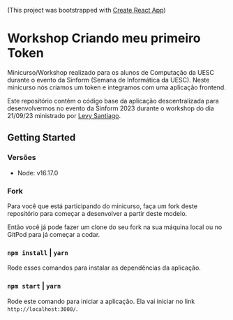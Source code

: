 (This project was bootstrapped with [Create React App](https://github.com/facebook/create-react-app))

# Workshop Criando meu primeiro Token

Minicurso/Workshop realizado para os alunos de Computação da UESC durante o evento da Sinform (Semana de Informática da UESC). Neste minicurso nós criamos um token e integramos com uma aplicação frontend.

Este repositório contém o código base da aplicação descentralizada para desenvolvermos no evento da Sinform 2023 durante o workshop do dia 21/09/23 ministrado por [Levy Santiago](https://github.com/levysantiago).

## Getting Started

### Versões

- Node: v16.17.0

### Fork

Para você que está participando do minicurso, faça um fork deste repositório para começar a desenvolver a partir deste modelo.

Então você já pode fazer um clone do seu fork na sua máquina local ou no GitPod para já começar a codar.

### `npm install` | `yarn`

Rode esses comandos para instalar as dependências da aplicação.

### `npm start` | `yarn`

Rode este comando para iniciar a aplicação. Ela vai iniciar no link `http://localhost:3000/`.